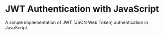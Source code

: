 # JWT Authentication with JavaScript


A simple implementation of JWT (JSON Web Token) authentication in JavaScript.
